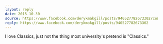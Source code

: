 ```yaml
---
layout: reply
date: 2015-10-30
source: https://www.facebook.com/derykmakgill/posts/940527782673302?comment_id=940531249339622
reply: https://www.facebook.com/derykmakgill/posts/940527782673302
---
```


I love Classics, just not the thing most university's pretend is "Classics."
